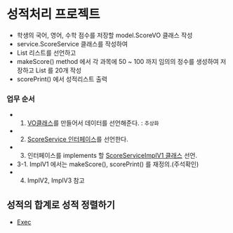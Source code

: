 # 성적처리 프로젝트

* 학생의 국어, 영어, 수학 점수를 저장할 model.ScoreVO 클래스 작성
* service.ScoreService 클래스를 작성하여
* List<ScoreVO> 리스트를 선언하고
* makeScore() method 에서 각 과목에 50 ~ 100 까지 임의의 정수를 생성하여 저장하고 List 를 20개 작성
* scorePrint() 에서 성적리스트 출력


### 업무 순서
* 1. [VO클래스](https://github.com/dosunggil/Class/blob/master/Java_50_App_06/src/com/cho/app/model/ScoreVO.java)를 만들어서 데이터를 선언해준다. :  ```추상화```
* 2. [ScoreService 인터페이스](https://github.com/dosunggil/Class/blob/master/Java_50_App_06/src/com/cho/app/service/ScoreService.java)를 선언한다.
* 3. 인터페이스를 implements 할 [ScoreServiceImplV1 클래스](https://github.com/dosunggil/Class/blob/master/Java_50_App_06/src/com/cho/app/service/impl/ScoreSerivceImplV1.java) 선언.
* 3-1. ImplV1 에서는 makeScore(), scorePrint() 를 재정의.(주석확인)
* 4. ImplV2, ImplV3 참고


## 성적의 합계로 성적 정렬하기
* [Exec]()